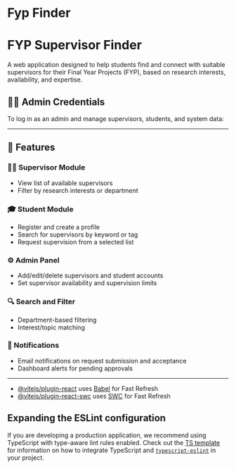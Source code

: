 # Fyp Finder
# FYP Supervisor Finder

A web application designed to help students find and connect with suitable supervisors for their Final Year Projects (FYP), based on research interests, availability, and expertise.

## 🧑‍💼 Admin Credentials

To log in as an admin and manage supervisors, students, and system data:


---

## 🚀 Features

### 👨‍🏫 Supervisor Module
- View list of available supervisors
- Filter by research interests or department

### 🎓 Student Module
- Register and create a profile
- Search for supervisors by keyword or tag
- Request supervision from a selected list

### ⚙️ Admin Panel
- Add/edit/delete supervisors and student accounts
- Set supervisor availability and supervision limits

### 🔍 Search and Filter
- Department-based filtering
- Interest/topic matching

### 🔔 Notifications
- Email notifications on request submission and acceptance
- Dashboard alerts for pending approvals

---






- [@vitejs/plugin-react](https://github.com/vitejs/vite-plugin-react/blob/main/packages/plugin-react) uses [Babel](https://babeljs.io/) for Fast Refresh
- [@vitejs/plugin-react-swc](https://github.com/vitejs/vite-plugin-react/blob/main/packages/plugin-react-swc) uses [SWC](https://swc.rs/) for Fast Refresh

## Expanding the ESLint configuration

If you are developing a production application, we recommend using TypeScript with type-aware lint rules enabled. Check out the [TS template](https://github.com/vitejs/vite/tree/main/packages/create-vite/template-react-ts) for information on how to integrate TypeScript and [`typescript-eslint`](https://typescript-eslint.io) in your project.
